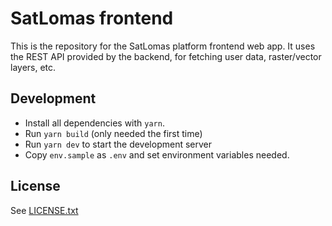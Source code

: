 # SatLomas frontend

This is the repository for the SatLomas platform frontend web app.
It uses the REST API provided by the backend, for fetching user data,
raster/vector layers, etc.

## Development

* Install all dependencies with `yarn`.
* Run `yarn build` (only needed the first time)
* Run `yarn dev` to start the development server
* Copy `env.sample` as `.env` and set environment variables needed.

## License

See [LICENSE.txt](LICENSE.txt)
